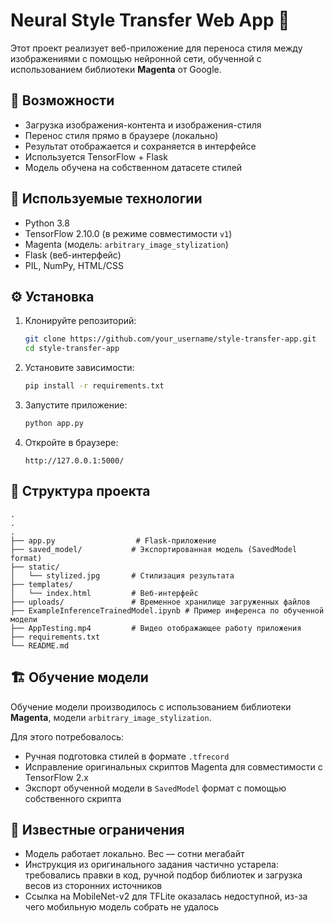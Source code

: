 # Neural Style Transfer Web App 🎨

Этот проект реализует веб-приложение для переноса стиля между изображениями с помощью нейронной сети, обученной с использованием библиотеки **Magenta** от Google.

## 🚀 Возможности

- Загрузка изображения-контента и изображения-стиля
- Перенос стиля прямо в браузере (локально)
- Результат отображается и сохраняется в интерфейсе
- Используется TensorFlow + Flask
- Модель обучена на собственном датасете стилей

## 🧠 Используемые технологии

- Python 3.8  
- TensorFlow 2.10.0 (в режиме совместимости `v1`)
- Magenta (модель: `arbitrary_image_stylization`)
- Flask (веб-интерфейс)
- PIL, NumPy, HTML/CSS

## ⚙️ Установка

1. Клонируйте репозиторий:
   ```bash
   git clone https://github.com/your_username/style-transfer-app.git
   cd style-transfer-app
   ```

2. Установите зависимости:
   ```bash
   pip install -r requirements.txt
   ```

3. Запустите приложение:
   ```bash
   python app.py
   ```

4. Откройте в браузере:
   ```
   http://127.0.0.1:5000/
   ```

## 🧾 Структура проекта

```
.
.
.
├── app.py                  # Flask-приложение
├── saved_model/           # Экспортированная модель (SavedModel format)
├── static/
│   └── stylized.jpg       # Стилизация результата
├── templates/
│   └── index.html         # Веб-интерфейс
├── uploads/               # Временное хранилище загруженных файлов
├── ExampleInferenceTrainedModel.ipynb # Пример инференса по обученной модели
├── AppTesting.mp4         # Видео отображающее работу приложения
├── requirements.txt
└── README.md
```

## 🏗 Обучение модели

Обучение модели производилось с использованием библиотеки **Magenta**, модели `arbitrary_image_stylization`.

Для этого потребовалось:

- Ручная подготовка стилей в формате `.tfrecord`
- Исправление оригинальных скриптов Magenta для совместимости с TensorFlow 2.x
- Экспорт обученной модели в `SavedModel` формат с помощью собственного скрипта

## 📝 Известные ограничения

- Модель работает локально. Вес — сотни мегабайт
- Инструкция из оригинального задания частично устарела: требовались правки в код, ручной подбор библиотек и загрузка весов из сторонних источников
- Ссылка на MobileNet-v2 для TFLite оказалась недоступной, из-за чего мобильную модель собрать не удалось

